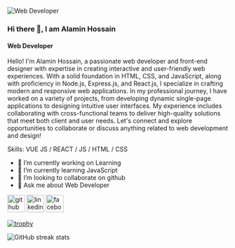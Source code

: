 ![Web Developer](https://raw.githubusercontent.com/shakilahmedatik/shakilahmedatik/main/banner.jpg)

### Hi there 👋, I am Alamin Hossain
#### Web Developer


Hello! I'm Alamin Hossain, a passionate web developer and front-end designer with expertise in creating interactive and user-friendly web experiences. With a solid foundation in HTML, CSS, and JavaScript, along with proficiency in Node.js, Express.js, and React.js, I specialize in crafting modern and responsive web applications.
In my professional journey, I have worked on a variety of projects, from developing dynamic single-page applications to designing intuitive user interfaces. My experience includes collaborating with cross-functional teams to deliver high-quality solutions that meet both client and user needs. Let's connect and explore opportunities to collaborate or discuss anything related to web development and design!

Skills: VUE JS / REACT / JS / HTML / CSS

- 🔭 I’m currently working on Learning 
- 🌱 I’m currently learning JavaScript 
- 👯 I’m looking to collaborate on github 
- 💬 Ask me about Web Developer 


[<img src='https://cdn.jsdelivr.net/npm/simple-icons@3.0.1/icons/github.svg' alt='github' height='40'>](https://github.com/Alamin4D)  [<img src='https://cdn.jsdelivr.net/npm/simple-icons@3.0.1/icons/linkedin.svg' alt='linkedin' height='40'>](https://www.linkedin.com/in/Alamin/)  [<img src='https://cdn.jsdelivr.net/npm/simple-icons@3.0.1/icons/facebook.svg' alt='facebook' height='40'>](https://www.facebook.com/Alamin)  

[![trophy](https://github-profile-trophy.vercel.app/?username=Alamin4D)](https://github.com/ryo-ma/github-profile-trophy)

![GitHub streak stats](https://streak-stats.demolab.com/?user=Alamin4D)  

